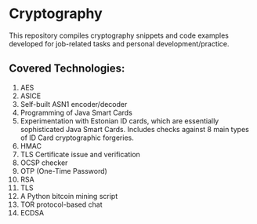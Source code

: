 # Cryptography

This repository compiles cryptography snippets and code examples developed for job-related tasks and personal development/practice.

## Covered Technologies:

1. AES
2. ASICE
3. Self-built ASN1 encoder/decoder
4. Programming of Java Smart Cards
5. Experimentation with Estonian ID cards, which are essentially sophisticated Java Smart Cards. Includes checks against 8 main types of ID Card cryptographic forgeries.
6. HMAC
7. TLS Certificate issue and verification
8. OCSP checker
9. OTP (One-Time Password)
10. RSA
11. TLS
12. A Python bitcoin mining script
13. TOR protocol-based chat
14. ECDSA
